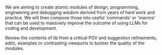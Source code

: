 We are aiming to create atomic modules of design, programming, engineering and debugging wisdom derived from years of hard work and practice. We will then compose those into useful 'commands' or 'macros' that can be used to massively improve the outcome of using LLMs for coding and development.

Review the contents of lib from a critical POV and suggestion refinements, edits, examples or contrasting viewports to bolster the quality of the modules.
